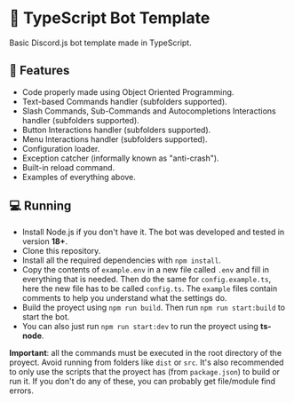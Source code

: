 # 🤖 TypeScript Bot Template
Basic Discord.js bot template made in TypeScript.

## 🎉 Features
- Code properly made using Object Oriented Programming.
- Text-based Commands handler (subfolders supported).
- Slash Commands, Sub-Commands and Autocompletions Interactions handler (subfolders supported).
- Button Interactions handler (subfolders supported).
- Menu Interactions handler (subfolders supported).
- Configuration loader.
- Exception catcher (informally known as "anti-crash").
- Built-in reload command.
- Examples of everything above.

## 💻 Running

- Install Node.js if you don't have it. The bot was developed and tested in version **18+**.
- Clone this repository.
- Install all the required dependencies with `npm install`.
- Copy the contents of `example.env` in a new file called `.env` and fill in everything that is needed. Then do the same for `config.example.ts`, here the new file has to be called `config.ts`. The `example` files contain comments to help you understand what the settings do.
- Build the proyect using `npm run build`. Then run `npm run start:build` to start the bot.
- You can also just run `npm run start:dev` to run the proyect using **ts-node**.

**Important**: all the commands must be executed in the root directory of the proyect. Avoid running from folders like `dist` or `src`. It's also recommended to only use the scripts that the proyect has (from `package.json`) to build or run it. If you don't do any of these, you can probably get file/module find errors.